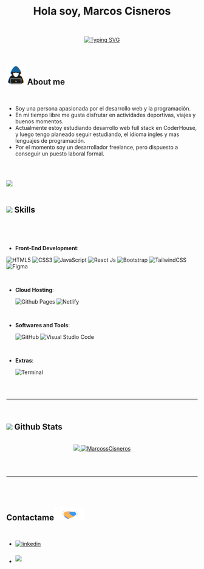 <h1 align="center">Hola soy, Marcos Cisneros</h1>
<br>
<p align="center">
  <a href="https://github.com/MarcossCisneros"><img src="https://readme-typing-svg.herokuapp.com?font=Fira+Code&pause=1000&random=false&width=435&lines=Bienvenidos+a+mi+Perfil...+%3C3" alt="Typing SVG"></a>
</p>

<br>

## <picture><img src = "https://github.com/0xAbdulKhalid/0xAbdulKhalid/raw/main/assets/mdImages/about_me.gif" width = 50px></picture> **About me**


<br>

- Soy una persona apasionada por el desarrollo web y la programación.
- En mi tiempo libre me gusta disfrutar en actividades deportivas, viajes y buenos momentos.
- Actualmente estoy estudiando desarrollo web full stack en CoderHouse, y luego tengo planeado seguir estudiando, el idioma ingles y mas lenguajes de programación.
- Por el momento soy un desarrollador freelance, pero dispuesto a conseguir un puesto laboral formal.

<br><br>

<img src="https://user-images.githubusercontent.com/73097560/115834477-dbab4500-a447-11eb-908a-139a6edaec5c.gif"><br><br>

## <img src="https://media2.giphy.com/media/QssGEmpkyEOhBCb7e1/giphy.gif?cid=ecf05e47a0n3gi1bfqntqmob8g9aid1oyj2wr3ds3mg700bl&rid=giphy.gif" width ="25"><b> Skills</b>

<br>

<p align="center">

<br>   
    
- **Front-End Development**:

![HTML5](https://img.shields.io/badge/HTML5%20-%23E34F26.svg?style=for-the-badge&logo=html5&logoColor=white)
![CSS3](https://img.shields.io/badge/CSS%20-%231572B6.svg?style=for-the-badge&logo=css3&logoColor=white)
![JavaScript](https://img.shields.io/badge/JavaScript%20-%23F7DF1E.svg?style=for-the-badge&logo=javascript&logoColor=black)
![React Js](https://img.shields.io/badge/-ReactJs-61DAFB?logo=react&logoColor=white&style=for-the-badge)
![Bootstrap](https://img.shields.io/badge/bootstrap-%238511FA.svg?style=for-the-badge&logo=bootstrap&logoColor=white)
![TailwindCSS](https://img.shields.io/badge/tailwindcss-%2338B2AC.svg?style=for-the-badge&logo=tailwind-css&logoColor=white)
![Figma](https://img.shields.io/badge/figma-%23F24E1E.svg?style=for-the-badge&logo=figma&logoColor=white)

<br>

- **Cloud Hosting**:

  ![Github Pages](https://img.shields.io/badge/GitHub%20Pages-%23327FC7.svg?style=for-the-badge&logo=github&logoColor=white)
  ![Netlify](https://img.shields.io/badge/netlify-%23000000.svg?style=for-the-badge&logo=netlify&logoColor=#00C7B7)

<br>

- **Softwares and Tools**:

  ![GitHub](https://img.shields.io/badge/github-%23121011.svg?style=for-the-badge&logo=github&logoColor=white)
  ![Visual Studio Code](https://img.shields.io/badge/Visual%20Studio%20Code-0078d7.svg?style=for-the-badge&logo=visual-studio-code&logoColor=white)

<br>

- **Extras**:

  ![Terminal](https://img.shields.io/badge/Terminal-%23054020?style=for-the-badge&logo=gnu-bash&logoColor=white)

</p>

<br>
<br>

---

<br>

## <img src="https://media.giphy.com/media/iY8CRBdQXODJSCERIr/giphy.gif" width="35"><b> Github Stats </b>

<br>

<div align="center">

<a href="https://github.com/MarcossCisneros">
  <img src="https://github-readme-stats.vercel.app/api?username=MarcossCisneros&include_all_commits=true&count_private=true&show_icons=true&line_height=20&title_color=7A7ADB&icon_color=2234AE&text_color=D3D3D3&bg_color=0,000000,130F40" width="450"/>
  <img src="https://github-readme-stats.vercel.app/api/top-langs?username=MarcossCisneros&show_icons=true&locale=en&layout=compact&line_height=20&title_color=7A7ADB&icon_color=2234AE&text_color=D3D3D3&bg_color=0,000000,130F40" width="375"  alt="MarcossCisneros"/>

</a>
</div>

<br>
<br>
<br>

---

<br>
<br>

## <b> Contactame</b><img src="https://github.com/0xAbdulKhalid/0xAbdulKhalid/raw/main/assets/mdImages/handshake.gif" width ="80">

<br>
<div align='left'>

<ul>

<li>
<a href="https://www.linkedin.com/in/marcos-cisneros-948346252/" target="_blank">
<img src="https://img.shields.io/badge/linkedin:  MarcosCisneros-%2300acee.svg?color=405DE6&style=for-the-badge&logo=linkedin&logoColor=white" alt=linkedin style="margin-bottom: 5px;"/>
</a>
</li>

<br>

<li>
<a href="mailto:marcoscisneros674@gmail.com" target="_blank">
<img src="https://img.shields.io/badge/gmail:  MarcosCisneros-%23EA4335.svg?style=for-the-badge&logo=gmail&logoColor=white" t=mail style="margin-bottom: 5px;" />
</a>
</li>
	
</ul>
</div>
